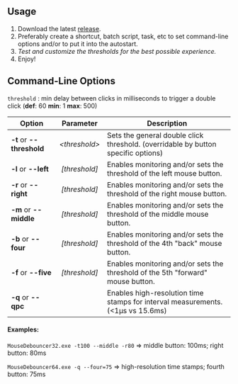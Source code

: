 

## Usage
1. Download the latest [release](https://github.com/Yocpnswalie/Narra-Debouncer/releases).
2. Preferably create a shortcut, batch script, task, etc to set command-line options and/or to put it into the autostart.
3. *Test and customize the thresholds for the best possible experience.*
4. Enjoy!

## Command-Line Options

`threshold` : min delay between clicks in milliseconds to trigger a double click (**def**: 60  **min**: 1  **max**: 500)

| Option | Parameter | Description |
| --- | :---: | --- |
| **-t** or **--threshold** | *\<threshold\>* | Sets the general double click threshold. (overridable by button specific options) |
| **-l** or **--left** | *[threshold]* | Enables monitoring and/or sets the threshold of the left mouse button. |
| **-r** or **--right**| *[threshold]* | Enables monitoring and/or sets the threshold of the right mouse button. |
| **-m** or **--middle** | *[threshold]* | Enables monitoring and/or sets the threshold of the middle mouse button. |
| **-b** or **--four** | *[threshold]* | Enables monitoring and/or sets the threshold of the 4th "back" mouse button. |
| **-f** or **--five** | *[threshold]* | Enables monitoring and/or sets the threshold of the 5th "forward" mouse button. |
| **-q** or **--qpc** | | Enables high-resolution time stamps for interval measurements. (<1µs vs 15.6ms) |

#### Examples:

`MouseDebouncer32.exe -t100 --middle -r80` =\> middle button: 100ms; right button: 80ms

`MouseDebouncer64.exe -q --four=75` =\> high-resolution time stamps; fourth button: 75ms

